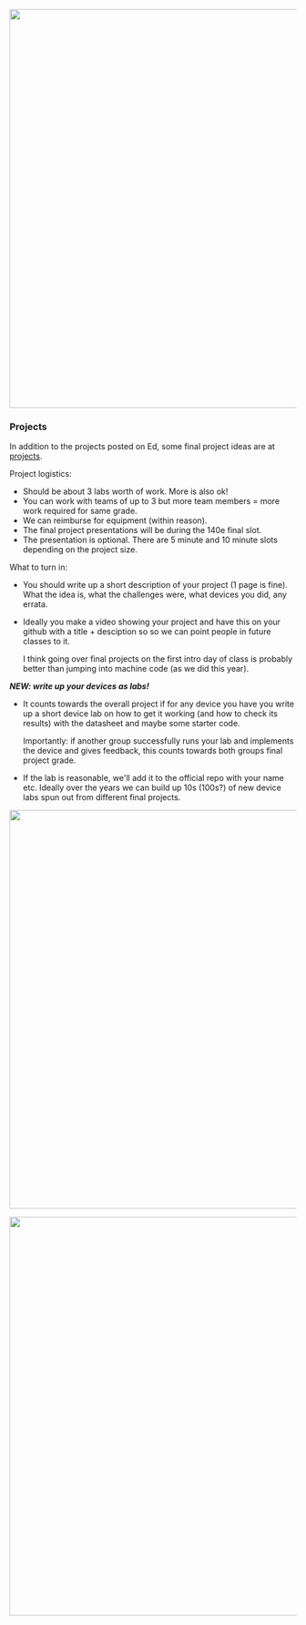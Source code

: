 
<p align="center">
  <img src="images/final-project.png" width="700" />
</p>


### Projects

In addition to the projects posted on Ed, some final project ideas are at
[projects](../projects/README.md).

Project logistics:
 - Should be about 3 labs worth of work.  More is also ok!
 - You can work with teams of up to 3 but more team members = more
   work required for same grade.
 - We can reimburse for equipment (within reason).
 - The final project presentations will be during the 140e final slot.
 - The presentation is optional.  There are 5 minute and 10 minute 
   slots depending on the project size. 

What to turn in:
 - You should write up a short description of your project (1 page is
   fine).  What the idea is, what the challenges were, what devices you
   did, any errata.
 - Ideally you make a video showing your project and have this on
   your github with a title + desciption so so we can point people in
   future classes to it.

   I think going over final projects on the first intro day of class is
   probably better than jumping into machine code (as we did this year).

***NEW: write up your devices as labs!***

  - It counts towards the overall project if for any device you have
    you write up a short device lab on how to get it working (and how
    to check its results) with the datasheet and maybe some starter code.

    Importantly: if another group successfully runs your lab and
    implements the device and gives feedback, this counts towards both
    groups final project grade.

  - If the lab is reasonable, we'll add it to the official repo with
    your name etc.  Ideally over the years we can build up 10s (100s?) of
    new device labs spun out from different final projects.

<p align="center">
  <img src="images/group-project.jpg" width="700" />
</p>

<p align="center">
  <img src="images/group-spite.jpg" width="700" />
</p>
